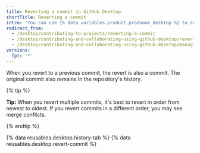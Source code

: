 ```yaml
---
title: Reverting a commit in GitHub Desktop
shortTitle: Reverting a commit
intro: 'You can use {% data variables.product.prodname_desktop %} to revert a specific commit to remove its changes from your branch.'
redirect_from:
  - /desktop/contributing-to-projects/reverting-a-commit
  - /desktop/contributing-and-collaborating-using-github-desktop/reverting-a-commit
  - /desktop/contributing-and-collaborating-using-github-desktop/managing-commits/reverting-a-commit
versions:
  fpt: '*'
---
```

When you revert to a previous commit, the revert is also a commit. The original commit also remains in the repository's history.

{% tip %}

**Tip:** When you revert multiple commits, it's best to revert in order from newest to oldest. If you revert commits in a different order, you may see merge conflicts.

{% endtip %}

{% data reusables.desktop.history-tab %}
{% data reusables.desktop.revert-commit %}
